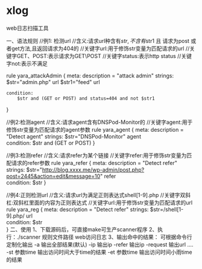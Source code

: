 # xlog
web日志扫描工具


一、语法规则
//例1: 检测url
//含义:请求url种含有$str,不含有$str1 且 请求为post 或者get方法,且返回请求为404的
//关键字url:用于修饰str变量为匹配请求的url
//关键字GET、POST:表示请求为GET\POST
//关键字status:表示http status
//关键字not:表示不满足 

rule yara_attackAdmin {
	meta:
		description = "attack admin" 
	strings:
		$str="admin.php" url
		$str1="feed"  url
		
	condition:
		$str and (GET or POST) and status=404 and not $str1
}

//例2:检测agent
//含义:请求agent含有DNSPod-Monitor的
//关键字agent:用于修饰str变量为匹配请求的agent参数
rule yara_agent {
	meta:
		description = "Detect agent" 
	strings:
		$str="DNSPod-Monitor" agent		
	condition:
		$str and (GET or POST)
}


//例3:检测refer
//含义:请求refer为某个链接
//关键字refer:用于修饰str变量为匹配请求的refer参数
rule yara_refer {
	meta:
		description = "Detect refer" 
	strings:
		$str="http://blog.xxxx.me/wp-admin/post.php?post=2445&action=edit&message=10" refer		
	condition:
		$str 
}


//例4:正则检测url
//含义:请求url为满足正则表达式shell[1-9].php
//关键字双斜杠:双斜杠里面的内容为正则表达式
//关键字url:用于修饰str变量为匹配请求的url
rule yara_reg {
	meta:
		description = "Detect refer" 
	strings:
		$str=/shell[1-9].php/ url		
	condition:
		$str  
}
二、使用
1、下载源码后，可直接make可生产scanner程序
2、执行：./scanner   规则文件路径  web访问日志
3、输出命中的结果：
       可根据命令行定制化输出
       -a                       输出全部结果(默认)
       -ip                       输出ip
       -refer                  输出ip
       -request              输出url
        ....
        -st 参数time       输出访问时间大于time的结果
        -et 参数time       输出访问时间小雨time的结果      
